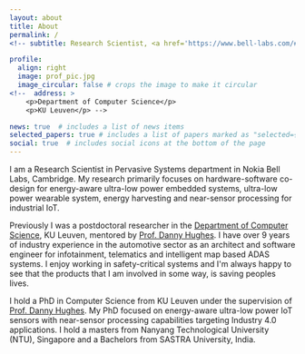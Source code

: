 ```yaml
---
layout: about
title: About
permalink: /
<!-- subtitle: Research Scientist, <a href='https://www.bell-labs.com/#gref'> Nokia Bell Labs, Cambridge</a>. -->

profile:
  align: right
  image: prof_pic.jpg
  image_circular: false # crops the image to make it circular
<!--  address: >
    <p>Department of Computer Science</p>
    <p>KU Leuven</p> -->

news: true  # includes a list of news items
selected_papers: true # includes a list of papers marked as "selected={true}"
social: true  # includes social icons at the bottom of the page
---
```


I am a Research Scientist in Pervasive Systems department in Nokia Bell Labs, Cambridge. My research primarily focuses on hardware-software co-design for energy-aware ultra-low power embedded systems, ultra-low power wearable system, energy harvesting and near-sensor processing for industrial IoT.

Previously I was a postdoctoral researcher in the <a href='https://wms.cs.kuleuven.be/cs/english'>Department of Computer Science</a>, KU Leuven, mentored by <a href="https://distrinet.cs.kuleuven.be/people/DannyHughes" target="_blank">Prof. Danny Hughes</a>. I have over 9 years of industry experience in the automotive sector as an architect and software engineer for infotainment, telematics and intelligent map based ADAS systems. I enjoy working in safety-critical systems and I'm always happy to see that the products that I am involved in some way, is saving peoples lives.

I hold a PhD in Computer Science from KU Leuven under the supervision of <a href="https://distrinet.cs.kuleuven.be/people/DannyHughes" target="_blank">Prof. Danny Hughes</a>. My PhD focused on energy-aware ultra-low power IoT sensors with near-sensor processing capabilities targeting Industry 4.0 applications. I hold a masters from Nanyang Technological University (NTU), Singapore and a Bachelors from SASTRA University, India.

